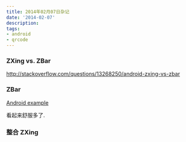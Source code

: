 ```yaml
---
title: 2014年02月07日杂记
date: '2014-02-07'
description:
tags:
- android
- qrcode
---
```



### ZXing vs. ZBar

http://stackoverflow.com/questions/13268250/android-zxing-vs-zbar


### ZBar

[Android example](https://github.com/DushyanthMaguluru/ZBarScanner)

看起来舒服多了.

### 整合 ZXing


